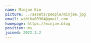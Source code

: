 ```yaml
---
name: Minjae Kim
picture: ../assets/people/minjae.jpg
email: widiba03304@gmail.com
homepage: https://minjae.blog
position: ms
joined: 2022.3.2
---
```

